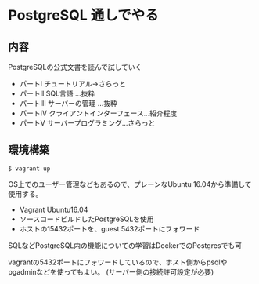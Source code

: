PostgreSQL 通しでやる
=========================

内容
----
PostgreSQLの公式文書を読んで試していく


- パートI     チュートリアル→さらっと
- パートII    SQL言語    …抜粋
- パートIII   サーバーの管理  …抜粋
- パートIV    クライアントインターフェース…紹介程度
- パートV     サーバープログラミング…さらっと


環境構築
----

```
$ vagrant up
```

OS上でのユーザー管理などもあるので、プレーンなUbuntu 16.04から準備して使用する。

- Vagrant Ubuntu16.04
- ソースコードビルドしたPostgreSQLを使用
- ホストの15432ポートを、guest 5432ポートにフォワード

SQLなどPostgreSQL内の機能についての学習はDockerでのPostgresでも可

vagrantの5432ポートにフォワードしているので、ホスト側からpsqlやpgadminなどを使ってもよい。
(サーバー側の接続許可設定が必要)



